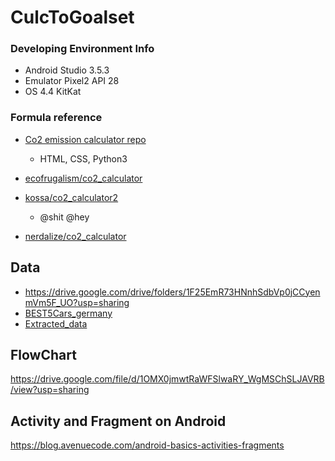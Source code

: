 # CulcToGoalset

### Developing Environment Info
- Android Studio 3.5.3
- Emulator  Pixel2 API 28
- OS 4.4 KitKat

### Formula reference

- [Co2 emission calculator repo](https://github.com/absambam/Carbon-Footprint-Calculator)
  - HTML, CSS, Python3
- [ecofrugalism/co2_calculator](https://github.com/ecofrugalism/CO2calculator/blob/master/CO2_calculator.html)

- [kossa/co2_calculator2](https://github.com/kossa/co2-calculator)
  - @shit @hey 

- [nerdalize/co2_calculator](https://github.com/nerdalize/co2-calculator)

## Data
- https://drive.google.com/drive/folders/1F25EmR73HNnhSdbVp0jCCyenmVm5F_UO?usp=sharing
- [BEST5Cars_germany](https://drive.google.com/file/d/1jJN30UYRVMkKLPNyoSrhrQnpL51ALcms/view?usp=sharing)
- [Extracted_data](https://drive.google.com/file/d/1d2iec1CPz-s5WyP1WrGVXZjcCjccTp8y/view?usp=sharing)

## FlowChart

https://drive.google.com/file/d/1OMX0jmwtRaWFSlwaRY_WgMSChSLJAVRB/view?usp=sharing

## Activity and Fragment on Android
https://blog.avenuecode.com/android-basics-activities-fragments

